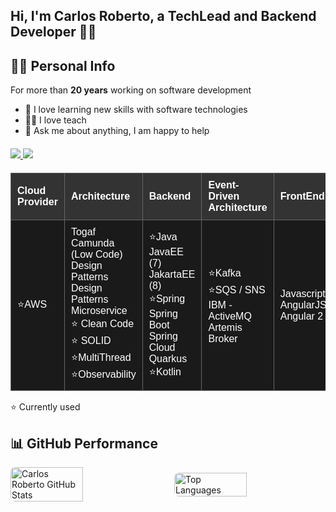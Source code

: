 ##  Hi, I'm Carlos Roberto, a TechLead and Backend Developer 🧑‍💻 ##


## 👨‍💼 Personal Info
For more than **20 years** working on software development
-   🔧 I love learning new skills with software technologies
-   👨‍🏫 I love teach 
-   💬 Ask me about anything, I am happy to help

<div style="text-align: left; margin-top: 20px;">
   <a href="https://www.linkedin.com/in/carlosmedeiroslima" target="_blank">
      <img src="https://img.shields.io/badge/-LinkedIn-0077B5?style=for-the-badge&logo=linkedin&logoColor=white" target="_blank" />
   </a>
   <a href="mailto:carlosmedeiroslima@gmail.com">
      <img src="https://img.shields.io/badge/-Gmail-D14836?style=for-the-badge&logo=gmail&logoColor=white" target="_blank" />
   </a>
</div>

<!-- Cloud Structure Table -->
<table style="width: 100%; border-collapse: collapse; font-family: Arial, sans-serif; text-align: left; background-color: black; color: white; margin-top: 20px;">
  <thead style="background-color: #333333;">
    <tr>
      <th style="padding: 10px; border: 1px solid #666666;">Cloud Provider</th>
      <th style="padding: 10px; border: 1px solid #666666;">Architecture</th>
      <th style="padding: 10px; border: 1px solid #666666;">Backend</th>
      <th style="padding: 10px; border: 1px solid #666666;">Event-Driven Architecture</th>
      <th style="padding: 10px; border: 1px solid #666666;">FrontEnd</th>
    </tr>
  </thead>
  <tbody>
    <tr style="background-color: #1a1a1a;">
      <td style="padding: 10px; border: 1px solid #666666;">⭐AWS</td>
      <td style="padding: 10px; border: 1px solid #666666;">
        Togaf<br>
        Camunda (Low Code)<br>
        Design Patterns<br>
        Design Patterns Microservice<br> 
        ⭐ Clean Code<br>
        ⭐ SOLID<br>
        ⭐MultiThread<br>
        ⭐Observability<br>
      </td>
      <td style="padding: 10px; border: 1px solid #666666;">
        ⭐Java<br>
        JavaEE (7)<br> 
        JakartaEE (8)<br>
        ⭐Spring<br>
        Spring Boot<br>
        Spring Cloud<br>
        Quarkus<br>
        ⭐Kotlin<br>
      </td>
      <td style="padding: 10px; border: 1px solid #666666;">
        ⭐Kafka<br>
        ⭐SQS / SNS<br>
        IBM - ActiveMQ<br>
        Artemis Broker<br>
      </td>
      <td style="padding: 10px; border: 1px solid #666666;">
        Javascript<br>
        AngularJS<br>
        Angular 2<br>
      </td>
    </tr>
    <tfoot>
    </tfoot>
  </tbody>

</table>

⭐ Currently used

## 📊 GitHub Performance

<div style="display: flex; justify-content: center; gap: 20px; align-items: center;">
  <img src="https://github-readme-stats.vercel.app/api?username=CarlosRobertoMedeiros&show_icons=true&theme=dark&hide_border=true&custom_title=My%20GitHub%20Stats" alt="Carlos Roberto GitHub Stats" style="border-radius: 8px; width: 48%;" />
  <img src="https://github-readme-stats.vercel.app/api/top-langs/?username=CarlosRobertoMedeiros&layout=compact&theme=dark&hide_border=true&custom_title=Most%20Used%20Languages" alt="Top Languages" style="border-radius: 8px; width: 48%;" />
</div>

